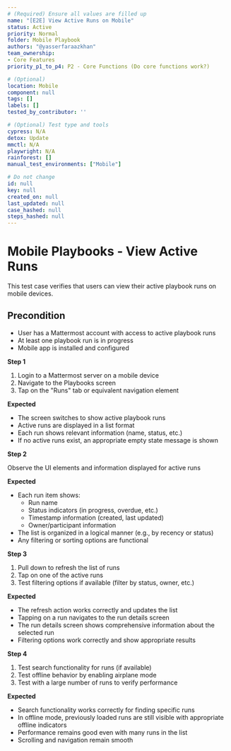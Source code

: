 ```yaml
---
# (Required) Ensure all values are filled up
name: "[E2E] View Active Runs on Mobile"
status: Active
priority: Normal
folder: Mobile Playbook
authors: "@yasserfaraazkhan"
team_ownership:
- Core Features
priority_p1_to_p4: P2 - Core Functions (Do core functions work?)

# (Optional)
location: Mobile
component: null
tags: []
labels: []
tested_by_contributor: ''

# (Optional) Test type and tools
cypress: N/A
detox: Update
mmctl: N/A
playwright: N/A
rainforest: []
manual_test_environments: ["Mobile"]

# Do not change
id: null
key: null
created_on: null
last_updated: null
case_hashed: null
steps_hashed: null
---
```


# Mobile Playbooks - View Active Runs

This test case verifies that users can view their active playbook runs on mobile devices.

## Precondition

- User has a Mattermost account with access to active playbook runs
- At least one playbook run is in progress
- Mobile app is installed and configured

**Step 1**

1. Login to a Mattermost server on a mobile device
2. Navigate to the Playbooks screen
3. Tap on the "Runs" tab or equivalent navigation element

**Expected**

- The screen switches to show active playbook runs
- Active runs are displayed in a list format
- Each run shows relevant information (name, status, etc.)
- If no active runs exist, an appropriate empty state message is shown

**Step 2**

Observe the UI elements and information displayed for active runs

**Expected**

- Each run item shows:
  - Run name
  - Status indicators (in progress, overdue, etc.)
  - Timestamp information (created, last updated)
  - Owner/participant information
- The list is organized in a logical manner (e.g., by recency or status)
- Any filtering or sorting options are functional

**Step 3**

1. Pull down to refresh the list of runs
2. Tap on one of the active runs
3. Test filtering options if available (filter by status, owner, etc.)

**Expected**

- The refresh action works correctly and updates the list
- Tapping on a run navigates to the run details screen
- The run details screen shows comprehensive information about the selected run
- Filtering options work correctly and show appropriate results

**Step 4**

1. Test search functionality for runs (if available)
2. Test offline behavior by enabling airplane mode
3. Test with a large number of runs to verify performance

**Expected**

- Search functionality works correctly for finding specific runs
- In offline mode, previously loaded runs are still visible with appropriate offline indicators
- Performance remains good even with many runs in the list
- Scrolling and navigation remain smooth

